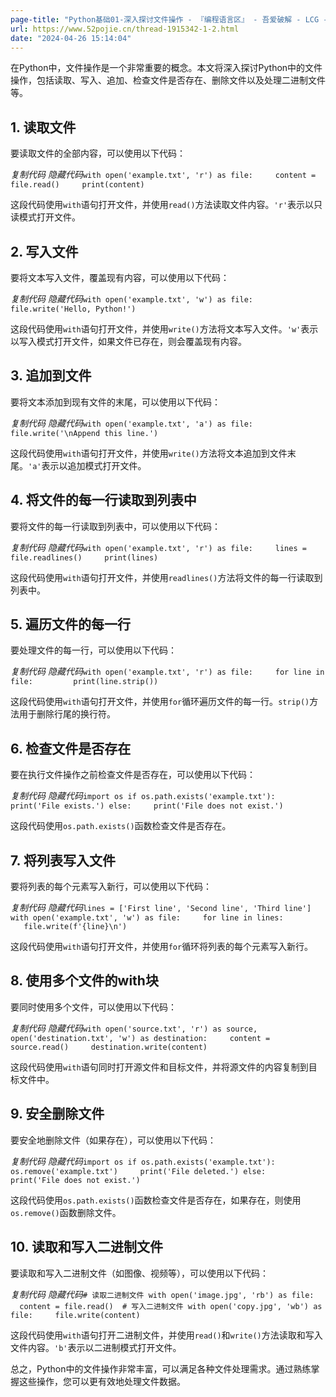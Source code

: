 ```yaml
---
page-title: "Python基础01-深入探讨文件操作 - 『编程语言区』 - 吾爱破解 - LCG - LSG |安卓破解|病毒分析|www.52pojie.cn"
url: https://www.52pojie.cn/thread-1915342-1-2.html
date: "2024-04-26 15:14:04"
---
```

在Python中，文件操作是一个非常重要的概念。本文将深入探讨Python中的文件操作，包括读取、写入、追加、检查文件是否存在、删除文件以及处理二进制文件等。

## 1\. 读取文件

要读取文件的全部内容，可以使用以下代码：

 *复制代码* *隐藏代码*`with open('example.txt', 'r') as file:     content = file.read()     print(content)`

这段代码使用`with`语句打开文件，并使用`read()`方法读取文件内容。`'r'`表示以只读模式打开文件。

## 2\. 写入文件

要将文本写入文件，覆盖现有内容，可以使用以下代码：

 *复制代码* *隐藏代码*`with open('example.txt', 'w') as file:     file.write('Hello, Python!')`

这段代码使用`with`语句打开文件，并使用`write()`方法将文本写入文件。`'w'`表示以写入模式打开文件，如果文件已存在，则会覆盖现有内容。

## 3\. 追加到文件

要将文本添加到现有文件的末尾，可以使用以下代码：

 *复制代码* *隐藏代码*`with open('example.txt', 'a') as file:     file.write('\nAppend this line.')`

这段代码使用`with`语句打开文件，并使用`write()`方法将文本追加到文件末尾。`'a'`表示以追加模式打开文件。

## 4\. 将文件的每一行读取到列表中

要将文件的每一行读取到列表中，可以使用以下代码：

 *复制代码* *隐藏代码*`with open('example.txt', 'r') as file:     lines = file.readlines()     print(lines)`

这段代码使用`with`语句打开文件，并使用`readlines()`方法将文件的每一行读取到列表中。

## 5\. 遍历文件的每一行

要处理文件的每一行，可以使用以下代码：

 *复制代码* *隐藏代码*`with open('example.txt', 'r') as file:     for line in file:         print(line.strip())`

这段代码使用`with`语句打开文件，并使用`for`循环遍历文件的每一行。`strip()`方法用于删除行尾的换行符。

## 6\. 检查文件是否存在

要在执行文件操作之前检查文件是否存在，可以使用以下代码：

 *复制代码* *隐藏代码*`import os if os.path.exists('example.txt'):     print('File exists.') else:     print('File does not exist.')`

这段代码使用`os.path.exists()`函数检查文件是否存在。

## 7\. 将列表写入文件

要将列表的每个元素写入新行，可以使用以下代码：

 *复制代码* *隐藏代码*`lines = ['First line', 'Second line', 'Third line'] with open('example.txt', 'w') as file:     for line in lines:         file.write(f'{line}\n')`

这段代码使用`with`语句打开文件，并使用`for`循环将列表的每个元素写入新行。

## 8\. 使用多个文件的with块

要同时使用多个文件，可以使用以下代码：

 *复制代码* *隐藏代码*`with open('source.txt', 'r') as source, open('destination.txt', 'w') as destination:     content = source.read()     destination.write(content)`

这段代码使用`with`语句同时打开源文件和目标文件，并将源文件的内容复制到目标文件中。

## 9\. 安全删除文件

要安全地删除文件（如果存在），可以使用以下代码：

 *复制代码* *隐藏代码*`import os if os.path.exists('example.txt'):     os.remove('example.txt')     print('File deleted.') else:     print('File does not exist.')`

这段代码使用`os.path.exists()`函数检查文件是否存在，如果存在，则使用`os.remove()`函数删除文件。

## 10\. 读取和写入二进制文件

要读取和写入二进制文件（如图像、视频等），可以使用以下代码：

 *复制代码* *隐藏代码*`# 读取二进制文件 with open('image.jpg', 'rb') as file:     content = file.read()  # 写入二进制文件 with open('copy.jpg', 'wb') as file:     file.write(content)`

这段代码使用`with`语句打开二进制文件，并使用`read()`和`write()`方法读取和写入文件内容。`'b'`表示以二进制模式打开文件。

总之，Python中的文件操作非常丰富，可以满足各种文件处理需求。通过熟练掌握这些操作，您可以更有效地处理文件数据。